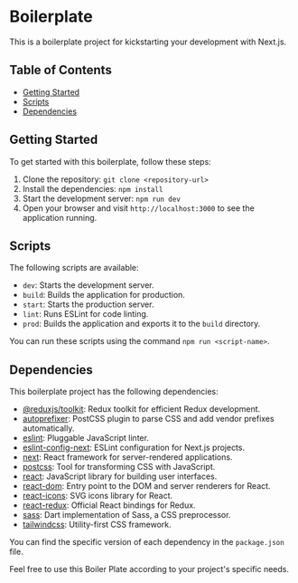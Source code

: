 
# Boilerplate

This is a boilerplate project for kickstarting your development with Next.js.

## Table of Contents

- [Getting Started](#getting-started)
- [Scripts](#scripts)
- [Dependencies](#dependencies)


## Getting Started

To get started with this boilerplate, follow these steps:

1. Clone the repository: `git clone <repository-url>`
2. Install the dependencies: `npm install`
3. Start the development server: `npm run dev`
4. Open your browser and visit `http://localhost:3000` to see the application running.

## Scripts

The following scripts are available:

- `dev`: Starts the development server.
- `build`: Builds the application for production.
- `start`: Starts the production server.
- `lint`: Runs ESLint for code linting.
- `prod`: Builds the application and exports it to the `build` directory.

You can run these scripts using the command `npm run <script-name>`.

## Dependencies

This boilerplate project has the following dependencies:

- [@reduxjs/toolkit](https://github.com/reduxjs/redux-toolkit): Redux toolkit for efficient Redux development.
- [autoprefixer](https://github.com/postcss/autoprefixer): PostCSS plugin to parse CSS and add vendor prefixes automatically.
- [eslint](https://github.com/eslint/eslint): Pluggable JavaScript linter.
- [eslint-config-next](https://github.com/vercel/next.js/tree/canary/packages/eslint-config-next): ESLint configuration for Next.js projects.
- [next](https://github.com/vercel/next.js): React framework for server-rendered applications.
- [postcss](https://github.com/postcss/postcss): Tool for transforming CSS with JavaScript.
- [react](https://github.com/facebook/react): JavaScript library for building user interfaces.
- [react-dom](https://github.com/facebook/react): Entry point to the DOM and server renderers for React.
- [react-icons](https://github.com/react-icons/react-icons): SVG icons library for React.
- [react-redux](https://github.com/reduxjs/react-redux): Official React bindings for Redux.
- [sass](https://github.com/sass/dart-sass): Dart implementation of Sass, a CSS preprocessor.
- [tailwindcss](https://github.com/tailwindlabs/tailwindcss): Utility-first CSS framework.

You can find the specific version of each dependency in the `package.json` file.

Feel free to use this Boiler Plate according to your project's specific needs.
